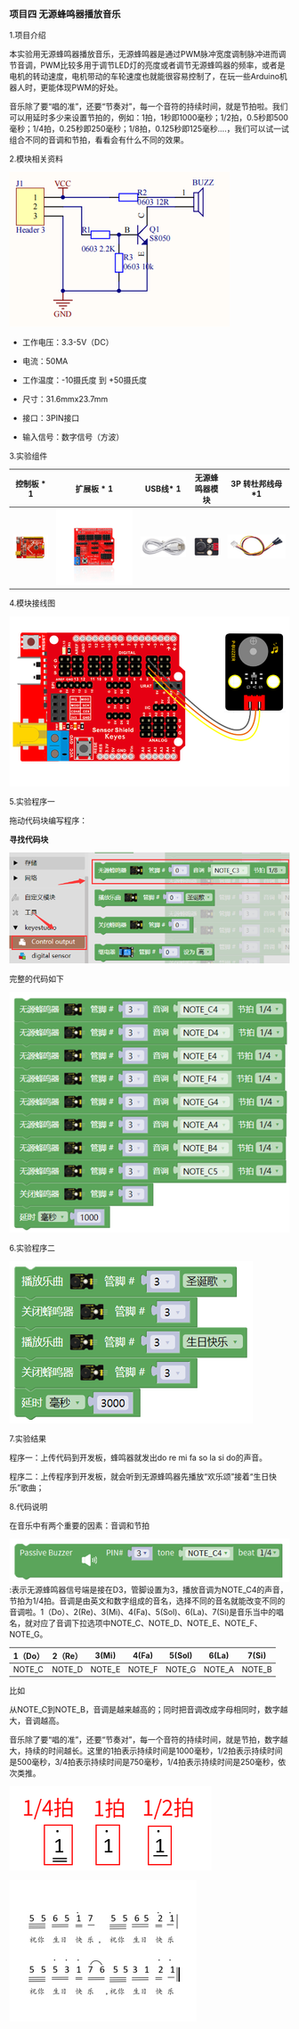 ### 项目四 无源蜂鸣器播放音乐

1.项目介绍

本实验用无源蜂鸣器播放音乐，无源蜂鸣器是通过PWM脉冲宽度调制脉冲进而调节音调，PWM比较多用于调节LED灯的亮度或者调节无源蜂鸣器的频率，或者是电机的转动速度，电机带动的车轮速度也就能很容易控制了，在玩一些Arduino机器人时，更能体现PWM的好处。

音乐除了要“唱的准”，还要“节奏对”，每一个音符的持续时间，就是节拍啦。我们可以用延时多少来设置节拍的，例如：1拍，1秒即1000毫秒；1/2拍，0.5秒即500毫秒；1/4拍，0.25秒即250毫秒；1/8拍，0.125秒即125毫秒….，我们可以试一试组合不同的音调和节拍，看看会有什么不同的效果。

2.模块相关资料

![](./media/image-20250723150952827.png)

- 工作电压：3.3-5V（DC）

- 电流：50MA

- 工作温度：-10摄氏度 到 +50摄氏度

- 尺寸：31.6mmx23.7mm

- 接口：3PIN接口

- 输入信号：数字信号（方波）

3.实验组件

| 控制板 * 1                               | 扩展板 * 1                               | USB线* 1                                 | 无源蜂鸣器模块                           | 3P 转杜邦线母*1                          |
| ---------------------------------------- | ---------------------------------------- | ---------------------------------------- | ---------------------------------------- | ---------------------------------------- |
| ![](./media/image-20250723144253824.png) | ![](./media/image-20250723144304891.png) | ![](./media/image-20250723144313049.png) | ![](./media/image-20250723151211299.png) | ![](./media/image-20250723144330632.png) |

4.模块接线图

![](./media/image-20250723151306598.png)

5.实验程序一 

拖动代码块编写程序：

**寻找代码块**

![](./media/image-20250723151352477.png)

完整的代码如下

![](./media/image-20250723151405571.png)

6.实验程序二 

![](./media/image-20250723151503967.png)

7.实验结果

程序一：上传代码到开发板，蜂鸣器就发出do re mi fa so la si do的声音。

程序二：上传程序到开发板，就会听到无源蜂鸣器先播放“欢乐颂”接着“生日快乐”歌曲；

8.代码说明

在音乐中有两个重要的因素：音调和节拍

![](./media/451a3bf12441df8ff7ea201d36beb352.png):表示无源蜂鸣器信号端是接在D3，管脚设置为3，播放音调为NOTE_C4的声音，节拍为1/4拍。音调是由英文和数字组成的音名，选择不同的音名就能改变不同的音调啦。1（Do）、2(Re)、3(Mi)、4(Fa)、5(Sol)、6(La)、7(Si)是音乐当中的唱名，就对应了音调下拉选项中NOTE_C、NOTE_D、NOTE_E、NOTE_F、NOTE_G。

| 1（Do） | 2（Re） | 3(Mi)  | 4(Fa)  | 5(Sol) | 6(La)  | 7(Si)  |
| ------- | ------- | ------ | ------ | ------ | ------ | ------ |
| NOTE_C  | NOTE_D  | NOTE_E | NOTE_F | NOTE_G | NOTE_A | NOTE_B |

比如

从NOTE_C到NOTE_B，音调是越来越高的；同时把音调改成字母相同时，数字越大，音调越高。

音乐除了要“唱的准”，还要“节奏对”，每一个音符的持续时间，就是节拍，数字越大，持续的时间越长。这里的1拍表示持续时间是1000毫秒，1/2拍表示持续时间是500毫秒，3/4拍表示持续时间是750毫秒，1/4拍表示持续时间是250毫秒，依次类推。

![](./media/image-20250723151717632.png)

![](./media/image-20250723151725449.png)


